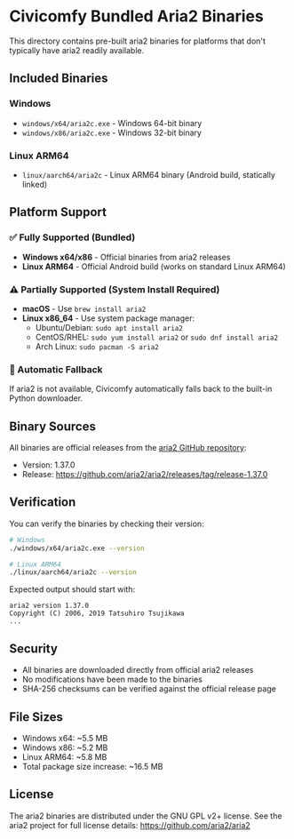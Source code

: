 # Civicomfy Bundled Aria2 Binaries

This directory contains pre-built aria2 binaries for platforms that don't typically have aria2 readily available.

## Included Binaries

### Windows
- `windows/x64/aria2c.exe` - Windows 64-bit binary
- `windows/x86/aria2c.exe` - Windows 32-bit binary

### Linux ARM64
- `linux/aarch64/aria2c` - Linux ARM64 binary (Android build, statically linked)

## Platform Support

### ✅ Fully Supported (Bundled)
- **Windows x64/x86** - Official binaries from aria2 releases
- **Linux ARM64** - Official Android build (works on standard Linux ARM64)

### ⚠️ Partially Supported (System Install Required)
- **macOS** - Use `brew install aria2`
- **Linux x86_64** - Use system package manager:
  - Ubuntu/Debian: `sudo apt install aria2`
  - CentOS/RHEL: `sudo yum install aria2` or `sudo dnf install aria2`
  - Arch Linux: `sudo pacman -S aria2`

### 🔄 Automatic Fallback
If aria2 is not available, Civicomfy automatically falls back to the built-in Python downloader.

## Binary Sources

All binaries are official releases from the [aria2 GitHub repository](https://github.com/aria2/aria2/releases):
- Version: 1.37.0
- Release: https://github.com/aria2/aria2/releases/tag/release-1.37.0

## Verification

You can verify the binaries by checking their version:

```bash
# Windows
./windows/x64/aria2c.exe --version

# Linux ARM64  
./linux/aarch64/aria2c --version
```

Expected output should start with:
```
aria2 version 1.37.0
Copyright (C) 2006, 2019 Tatsuhiro Tsujikawa
...
```

## Security

- All binaries are downloaded directly from official aria2 releases
- No modifications have been made to the binaries
- SHA-256 checksums can be verified against the official release page

## File Sizes

- Windows x64: ~5.5 MB
- Windows x86: ~5.2 MB  
- Linux ARM64: ~5.8 MB
- Total package size increase: ~16.5 MB

## License

The aria2 binaries are distributed under the GNU GPL v2+ license.
See the aria2 project for full license details: https://github.com/aria2/aria2